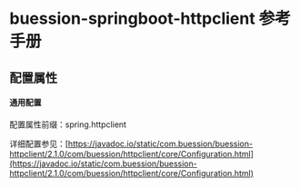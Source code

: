 # buession-springboot-httpclient 参考手册


## 配置属性


#### 通用配置

配置属性前缀：spring.httpclient

详细配置参见：[https://javadoc.io/static/com.buession/buession-httpclient/2.1.0/com/buession/httpclient/core/Configuration.html](https://javadoc.io/static/com.buession/buession-httpclient/2.1.0/com/buession/httpclient/core/Configuration.html)
